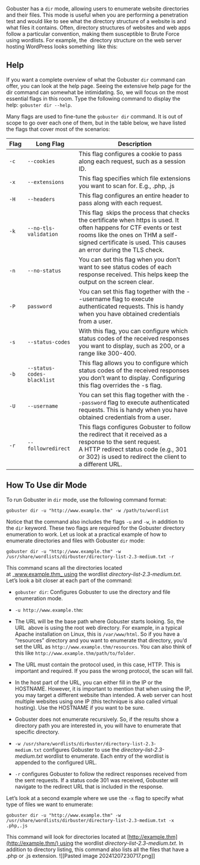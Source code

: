 Gobuster has a `dir` mode, allowing users to enumerate website directories and their files. This mode is useful when you are performing a penetration test and would like to see what the directory structure of a website is and what files it contains. Often, directory structures of websites and web apps follow a particular convention, making them susceptible to Brute Force using wordlists. For example, the  directory structure on the web server hosting WordPress looks something  like this:

## Help

If you want a complete overview of what the Gobuster `dir` command can offer, you can look at the help page. Seeing the extensive help page for the dir command can somewhat be intimidating. So, we will focus on the most essential flags in this room. Type the following command to display the help: `gobuster dir --help`.

Many flags are used to fine-tune the `gobuster dir` command. It is out of scope to go over each one of them, but in the table below, we have listed the flags that cover most of the scenarios:

  

|Flag|Long Flag|Description|
|---|---|---|
|`-c`|`--cookies`|This flag configures a cookie to pass along each request, such as a session ID.|
|`-x`|`--extensions`|This flag specifies which file extensions you want to scan for. E.g., .php, .js|
|`-H`|`--headers`|This flag configures an entire header to pass along with each request.|
|`-k`|`--no-tls-validation`|This flag  skips the process that checks the certificate when https is used. It often happens for CTF events or test rooms like the ones on THM a self-signed certificate is used. This causes an error during the TLS check.|
|`-n`|`--no-status`|You can set this flag when you don’t want to see status codes of each response received. This helps keep the output on the screen clear.|
|`-P`|`password`|You can set this flag together with the --username flag to execute authenticated requests. This is handy when you have obtained credentials from a user.|
|`-s`|`--status-codes`|With this flag, you can configure which status codes of the received responses you want to display, such as 200, or a range like 300-400.|
|`-b`|`--status-codes-blacklist`|This flag allows you to configure which status codes of the received responses you don’t want to display. Configuring this flag overrides the -s flag.|
|`-U`|`--username`|You can set this flag together with the `--password` flag to execute authenticated requests. This is handy when you have obtained credentials from a user.|
|`-r`|`--followredirect`|This flags configures Gobuster to follow the redirect that it received as a response to the sent request. A HTTP redirect status code (e.g., 301 or 302) is used to redirect the client to a different URL.|
## How To Use dir Mode

To run Gobuster in `dir` mode, use the following command format:

```
gobuster dir -u "http://www.example.thm" -w /path/to/wordlist
```

  
Notice that the command also includes the flags `-u` and `-w`, in addition to the `dir` keyword. These two flags are required for the Gobuster directory enumeration to work. Let us look at a practical example of how to enumerate directories and files with Gobuster `dir` mode:

```
gobuster dir -u "http://www.example.thm" -w /usr/share/wordlists/dirbuster/directory-list-2.3-medium.txt -r
```

  
This command scans all the directories located at _www.example.thm_ using the wordlist _directory-list-2.3-medium.txt_. Let’s look a bit closer at each part of the command:

- `gobuster dir`: Configures Gobuster to use the directory and file enumeration mode.
- `-u http://www.example.thm`:

- The URL will be the base path where Gobuster starts looking. So, the URL  above is using the root web directory. For example, in a typical Apache installation on Linux, this is `/var/www/html`. So if you have a “resources” directory and you want to enumerate that directory, you’d set the URL as `http://www.example.thm/resources`. You can also think of this like `http://www.example.thm/path/to/folder`.
- The URL must contain the protocol used, in this case, HTTP. This is important and required. If you pass the wrong protocol, the scan will fail.
- In the host part of the URL, you can either fill in the IP or the HOSTNAME. However, it is important to mention that when using the IP, you may target a different website than intended. A web server can host multiple websites using one IP (this technique is also called virtual hosting). Use the HOSTNAME if you want to be sure.
- Gobuster does not enumerate recursively. So, if the results show a directory path you are interested in, you will have to enumerate that specific directory.

- `-w /usr/share/wordlists/dirbuster/directory-list-2.3-medium.txt` configures Gobuster to use the _directory-list-2.3-medium.txt_ wordlist to enumerate. Each entry of the wordlist is appended to the configured URL.
- `-r` configures Gobuster to follow the redirect responses received from the sent requests. If a status code 301 was received, Gobuster will navigate to the redirect URL that is included in the response.  
    

Let’s look at a second example where we use the `-x` flag to specify what type of files we want to enumerate:

```
gobuster dir -u "http://www.example.thm" -w /usr/share/wordlists/dirbuster/directory-list-2.3-medium.txt -x .php,.js
```

  
This command will look for directories located at [http://example.thm](http://example.thm/) using the wordlist _directory-list-2.3-medium.txt_. In addition to directory listing, this command also lists all the files that have a .php or .js extension.
![[Pasted image 20241207230717.png]]